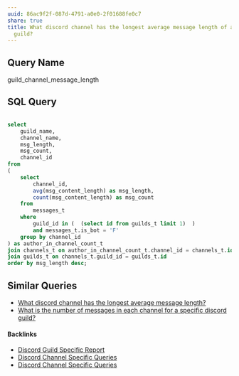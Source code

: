 ```yaml
---
uuid: 86ac9f2f-087d-4791-a0e0-2f01688fe0c7
share: true
title: What discord channel has the longest average message length of a specific
  guild?
---
```

## Query Name

guild_channel_message_length

## SQL Query

``` sql

select
	guild_name,
	channel_name,
	msg_length,
	msg_count,
	channel_id
from
(
	select
		channel_id,
		avg(msg_content_length) as msg_length,
		count(msg_content_length) as msg_count
	from
		messages_t
	where
		guild_id in (  (select id from guilds_t limit 1)  )
		and messages_t.is_bot = 'F'
	group by channel_id
) as author_in_channel_count_t
join channels_t on author_in_channel_count_t.channel_id = channels_t.id
join guilds_t on channels_t.guild_id = guilds_t.id
order by msg_length desc;

```

## Similar Queries

* [What discord channel has the longest average message length?](/0d4f2aaf-e9b8-47c6-a312-7212fc51f9d1)
* [What is the number of messages in each channel for a specific discord guild?](/22ff490c-f5af-4dbc-aab9-66cfa4a4697b)

#### Backlinks

* [Discord Guild Specific Report](/a41f63f6-9eaf-41bb-8e62-e47ffa29cb92)
* [Discord Channel Specific Queries](/eb155f2b-ae94-4602-a9a8-1aa1a40f4b1b)
* [Discord Channel Specific Queries](/eb155f2b-ae94-4602-a9a8-1aa1a40f4b1b)